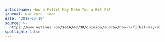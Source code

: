 ```yaml
---
articlename: How a Fitbit May Make You a Bit Fit
journal: New York Times
date: '2016-03-19'
source: >-
  https://www.nytimes.com/2016/03/20/opinion/sunday/how-a-fitbit-may-make-you-a-bit-fit.html
spotlight: false
---
```


